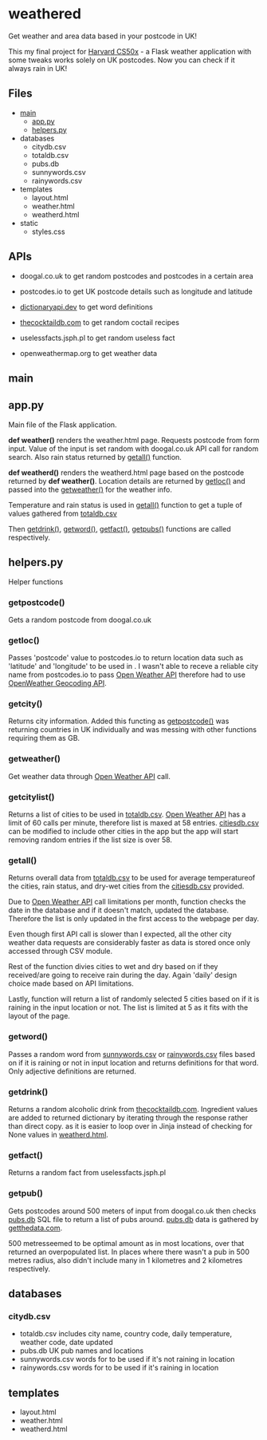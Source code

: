 # weathered
Get weather and area data based in your postcode in UK!

This my final project for [Harvard CS50x](https://cs50.harvard.edu/x/2022/project/) - a Flask weather application with some tweaks works solely on UK postcodes. Now you can check if it always rain in UK!
## Files
* [main](https://github.com/armankiran/weatherd/blob/main/README.md##main)
	* [app.py](##https://github.com/armankiran/weatherd/blob/main/README.md##app.py)
	* [helpers.py](##https://github.com/armankiran/weatherd/blob/main/README.md##helpers.py)
*  databases
	* citydb.csv
	* totaldb.csv
	* pubs.db
	* sunnywords.csv
	* rainywords.csv
* templates
	* layout.html
	* weather.html
	* weatherd.html
* static
	* styles.css

## APIs
* doogal.co.uk
to get random postcodes and postcodes in a certain area

* postcodes.io
to get UK postcode details such as longitude and latitude

* [dictionaryapi.dev](dictionaryapi.dev)
to get word definitions
* [thecocktaildb.com](thecocktaildb.com/api.php)
to get random coctail recipes
* uselessfacts.jsph.pl
to get random useless fact
* openweathermap.org
to get weather data

## main
## app.py
Main file of the Flask application. 

**def weather()** renders the weather.html page. 
Requests postcode from form input. Value of the input is set random with doogal.co.uk API call for random search.
Also rain status returned by [getall()](###-getall) function. 

**def weatherd()** renders the weatherd.html page based on the postcode returned by **def weather()**. Location details are returned by [getloc()](https://github.com/armankiran/weatherd/blob/main/README.md###getloc()) and passed into the [getweather()](https://github.com/armankiran/weatherd/blob/main/README.md###getweather()) for the weather info. 

 Temperature and rain status is used in [getall()](https://github.com/armankiran/weatherd/blob/main/README.md###getall()) function to get a tuple of values gathered from [totaldb.csv](https://github.com/armankiran/weatherd/blob/main/README.md##databases) 
 
Then [getdrink()](https://github.com/armankiran/weatherd/blob/main/README.md###getdrink()), [getword()](https://github.com/armankiran/weatherd/blob/main/README.md###getword()), [getfact()](https://github.com/armankiran/weatherd/blob/main/README.md###getfact()), [getpubs()](https://github.com/armankiran/weatherd/blob/main/README.md###getpubs()) functions are called respectively.


##  helpers.py
Helper functions
### getpostcode()
Gets a random postcode from doogal.co.uk
### getloc()
Passes 'postcode' value to postcodes.io to return location data such as 'latitude' and 'longitude' to be used in .  I wasn't able to receve a reliable city name from postcodes.io to pass [Open Weather API](https://openweathermap.org/api) therefore had to use [OpenWeather Geocoding API](https://openweathermap.org/api/geocoding-api).

### getcity()
Returns city information. Added this functing as [getpostcode()](https://github.com/armankiran/weatherd/blob/main/README.md###getpostcode()) was returning countries in UK individually and was messing with other functions requiring them as GB.

### getweather()
Get weather data through [Open Weather API](https://openweathermap.org/api) call.

### getcitylist()
Returns a list of cities to be used in [totaldb.csv](https://github.com/armankiran/weatherd/blob/main/README.md##databases). [Open Weather API](https://openweathermap.org/api) has a limit of 60 calls per minute, therefore list is maxed at 58 entries. 
[citiesdb.csv](https://github.com/armankiran/weatherd/blob/main/README.md##databases) can be modified to include other cities in the app but the app will start removing random entries if the list size is over 58.

### getall()
Returns overall data from [totaldb.csv](https://github.com/armankiran/weatherd/blob/main/README.md##databases) to be used for average temperatureof the cities, rain status, and dry-wet cities from the [citiesdb.csv](https://github.com/armankiran/weatherd/blob/main/README.md##databases)  provided. 

Due to [Open Weather API](https://openweathermap.org/api) call limitations per month, function checks the date in the database and if it doesn't match, updated the database. Therefore the list is only updated in the first access to the webpage per day.

Even though first API call is slower than I expected, all the other city weather data requests are considerably faster as data is stored once only accessed through CSV module.

Rest of the function divies cities to wet and dry based on if they received/are going to receive rain during the day. Again 'daily' design choice made based on API limitations.

Lastly, function will return a list of randomly selected 5 cities based on if it is raining in the input location or not. The list is limited at 5 as it fits with the layout of the page.

### getword()
Passes a random word from [sunnywords.csv](databases) or [rainywords.csv](https://github.com/armankiran/weatherd/blob/main/README.md##databases) files based on if it is raining or not in input location and returns definitions for that word. Only adjective definitions are returned.

### getdrink()
Returns a random alcoholic drink from [thecocktaildb.com](thecocktaildb.com/api.php). Ingredient values are added to returned dictionary by iterating through the response rather than direct copy. as it is easier to loop over in Jinja instead of checking for None values in [weatherd.html](https://github.com/armankiran/weatherd/blob/main/README.md###weatherd.html).

### getfact()
Returns a random fact from uselessfacts.jsph.pl

### getpub()
Gets postcodes around 500 meters of input from doogal.co.uk then checks [pubs.db](https://github.com/armankiran/weatherd/blob/main/README.md##databases) SQL file to return a list of pubs around.
[pubs.db](https://github.com/armankiran/weatherd/blob/main/README.md##databases) data is gathered by [getthedata.com](https://www.getthedata.com/open-pubs).

500 metresseemed to be optimal amount as in most locations, over that returned an overpopulated list. In places where there wasn't a pub in 500 metres radius, also didn't include many in 1 kilometres and 2 kilometres respectively.

## databases
### citydb.csv
-   totaldb.csv
includes city name, country code, daily temperature, weather code, date updated
-   pubs.db
UK pub names and locations
-   sunnywords.csv
words for to be used if it's not raining in location
-   rainywords.csv
words for to be used if it's raining in location

## templates
-   layout.html
-   weather.html
-   weatherd.html
